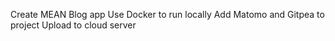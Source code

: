 Create MEAN Blog app
Use Docker to run locally
Add Matomo and Gitpea to project
Upload to cloud server

